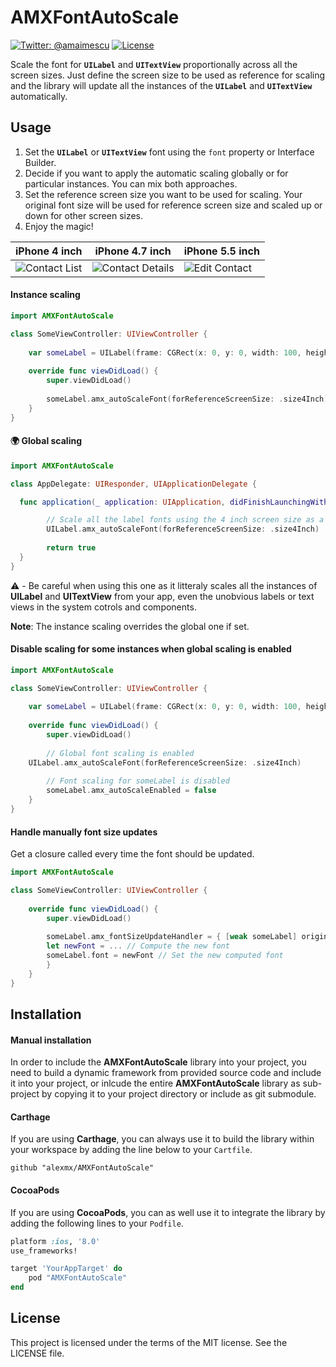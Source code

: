 # AMXFontAutoScale
[![Twitter: @amaimescu](https://img.shields.io/badge/contact-%40amaimescu-blue.svg)](https://twitter.com/amaimescu)
[![License](https://img.shields.io/badge/license-MIT-green.svg?style=flat)](https://github.com/alexmx/ios-ui-automation-overview/blob/master/LICENSE)

Scale the font for **`UILabel`** and **`UITextView`** proportionally across all the screen sizes. Just define the screen size to be used as reference for scaling and the library will update all the instances of the **`UILabel`** and **`UITextView`** automatically.

## Usage

1) Set the **`UILabel`** or **`UITextView`** font using the `font` property or Interface Builder.
2) Decide if you want to apply the automatic scaling globally or for particular instances. You can mix both approaches.
3) Set the reference screen size you want to be used for scaling. Your original font size will be used for reference screen size and scaled up or down for other screen sizes.
3) Enjoy the magic!

iPhone 4 inch | iPhone 4.7 inch | iPhone 5.5 inch
------------ | ------------- | -------------
![Contact List](/assets/iphone-4-inch.png) | ![Contact Details](/assets/iphone-4-7-inch.png) | ![Edit Contact](/assets/iphone-5-5-inch.png)

#### Instance scaling
```swift
import AMXFontAutoScale

class SomeViewController: UIViewController {
    
    var someLabel = UILabel(frame: CGRect(x: 0, y: 0, width: 100, height: 50))
    
    override func viewDidLoad() {
        super.viewDidLoad()
        
        someLabel.amx_autoScaleFont(forReferenceScreenSize: .size4Inch)
    }
}
```

#### :earth_africa: Global scaling
```swift
import AMXFontAutoScale

class AppDelegate: UIResponder, UIApplicationDelegate {

  func application(_ application: UIApplication, didFinishLaunchingWithOptions launchOptions: [UIApplicationLaunchOptionsKey: Any]?) -> Bool {

        // Scale all the label fonts using the 4 inch screen size as a reference
        UILabel.amx_autoScaleFont(forReferenceScreenSize: .size4Inch)
        
        return true
  }
}
```
⚠️ - Be careful when using this one as it litteraly scales all the instances of **UILabel** and **UITextView** from your app, even the unobvious labels or text views in the system cotrols and components.

**Note**: The instance scaling overrides the global one if set.

#### Disable scaling for some instances when global scaling is enabled

```swift
import AMXFontAutoScale

class SomeViewController: UIViewController {
    
    var someLabel = UILabel(frame: CGRect(x: 0, y: 0, width: 100, height: 50))
    
    override func viewDidLoad() {
        super.viewDidLoad()
        
        // Global font scaling is enabled
	UILabel.amx_autoScaleFont(forReferenceScreenSize: .size4Inch)
	
        // Font scaling for someLabel is disabled
        someLabel.amx_autoScaleEnabled = false
    }
}
```

#### Handle manually font size updates

Get a closure called every time the font should be updated.

```swift
import AMXFontAutoScale

class SomeViewController: UIViewController {
        
    override func viewDidLoad() {
        super.viewDidLoad()
        
        someLabel.amx_fontSizeUpdateHandler = { [weak someLabel] originalSize, preferredSize, multiplier in
	    let newFont = ... // Compute the new font
	    someLabel.font = newFont // Set the new computed font
        }
    }
}
```

## Installation

#### Manual installation

In order to include the **AMXFontAutoScale** library into your project, you need to build a dynamic framework from provided source code and include it into your project, or inlcude the entire **AMXFontAutoScale** library as sub-project by copying it to your project directory or include as git submodule.

#### Carthage

If you are using **Carthage**, you can always use it to build the library within your workspace by adding the line below to your `Cartfile`.

```
github "alexmx/AMXFontAutoScale"
```

#### CocoaPods

If you are using **CocoaPods**, you can as well use it to integrate the library by adding the following lines to your `Podfile`.

```ruby
platform :ios, '8.0'
use_frameworks!

target 'YourAppTarget' do
    pod "AMXFontAutoScale"
end

```

## License
This project is licensed under the terms of the MIT license. See the LICENSE file.
